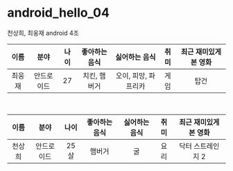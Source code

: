 # android_hello_04

천상희, 최웅재 android 4조

|이름  |분야 | 나이| 좋아하는 음식| 싫어하는 음식| 취미| 최근 재미있게 본 영화|
|:-:|:-:|:-:|:-:|:-:|:-:|:-:|
|최웅재|안드로이드|27| 치킨, 햄버거 |오이, 피망, 파프리카|게임| 탑건 |

<br>

|이름  |분야 | 나이| 좋아하는 음식| 싫어하는 음식| 취미| 최근 재미있게 본 영화|
|:-:|:-:|:-:|:-:|:-:|:-:|:-:|
|천상희|안드로이드|25살|햄버거 | 굴 | 요리 | 닥터 스트레인지 2|


